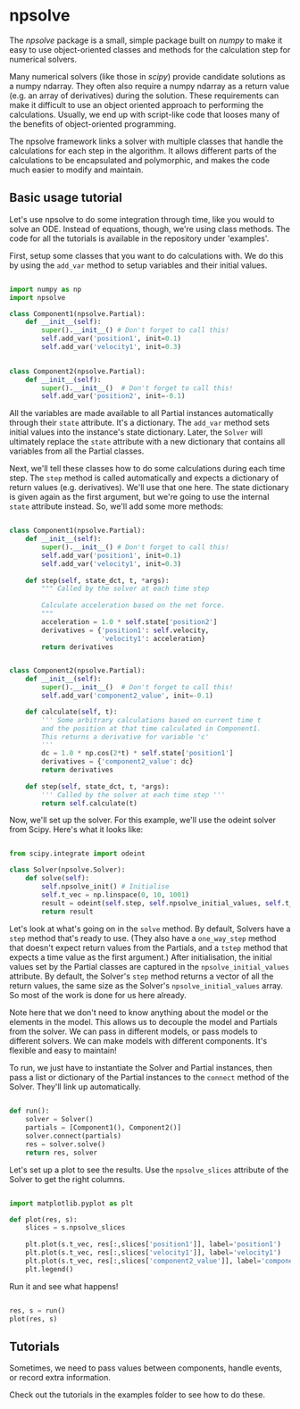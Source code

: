 # npsolve

The *npsolve* package is a small, simple package built on *numpy* to make it
easy to use object-oriented classes and methods for the calculation step for
numerical solvers.

Many numerical solvers (like those in *scipy*) provide candidate solutions as
a numpy ndarray. They often also require a numpy ndarray as a return value
(e.g. an array of derivatives) during the solution. These requirements can make
it difficult to use an object oriented approach to performing the calculations.
Usually, we end up with script-like code that looses many of the benefits
of object-oriented programming.

The npsolve framework links a solver with multiple classes that handle the
calculations for each step in the algorithm. It allows different parts of 
the calculations to be encapsulated and polymorphic, and makes the code 
much easier to modify and maintain.


## Basic usage tutorial

Let's use npsolve to do some integration through time, like you would to
solve an ODE. Instead of equations, though, we're using class methods. The
code for all the tutorials is available in the repository under 'examples'.

First, setup some classes that you want to do calculations with. We do this
by using the `add_var` method to setup variables and their initial values.

```python

import numpy as np
import npsolve

class Component1(npsolve.Partial):
    def __init__(self):
        super().__init__() # Don't forget to call this!
        self.add_var('position1', init=0.1)
        self.add_var('velocity1', init=0.3)
    

class Component2(npsolve.Partial):
    def __init__(self):
        super().__init__()  # Don't forget to call this!
        self.add_var('position2', init=-0.1)

```

All the variables are made available to all Partial instances automatically
through their `state` attribute. It's a dictionary. The `add_var` method 
sets initial values into the instance's state dictionary. Later, the `Solver`
will ultimately replace the `state` attribute with a new dictionary that
contains all variables from all the Partial classes.

Next, we'll tell these classes how to do some calculations during each time
step. The `step` method is called automatically and expects a dictionary of
return values (e.g. derivatives). We'll use that one here. The state
dictionary is given again as the first argument, but we're going to use the
internal `state` attribute instead. So, we'll add some more methods:

```python

class Component1(npsolve.Partial):
    def __init__(self):
        super().__init__() # Don't forget to call this!
        self.add_var('position1', init=0.1)
        self.add_var('velocity1', init=0.3)
    
    def step(self, state_dct, t, *args):
        """ Called by the solver at each time step 
        
        Calculate acceleration based on the net force.
        """
        acceleration = 1.0 * self.state['position2']
        derivatives = {'position1': self.velocity,
                       'velocity1': acceleration}
        return derivatives


class Component2(npsolve.Partial):
    def __init__(self):
        super().__init__()  # Don't forget to call this!
        self.add_var('component2_value', init=-0.1)

    def calculate(self, t):
        ''' Some arbitrary calculations based on current time t
        and the position at that time calculated in Component1.
        This returns a derivative for variable 'c'
        '''
        dc = 1.0 * np.cos(2*t) * self.state['position1']
        derivatives = {'component2_value': dc}
        return derivatives
    
    def step(self, state_dct, t, *args):
        ''' Called by the solver at each time step '''
        return self.calculate(t)

```

Now, we'll set up the solver. For this example, we'll use the odeint solver
from Scipy. Here's what it looks like:


```python

from scipy.integrate import odeint

class Solver(npsolve.Solver):
    def solve(self):
        self.npsolve_init() # Initialise
        self.t_vec = np.linspace(0, 10, 1001)
        result = odeint(self.step, self.npsolve_initial_values, self.t_vec)
        return result

```

Let's look at what's going on in the `solve` method. By default, Solvers
have a `step` method that's ready to use. (They also have a `one_way_step`
method that doesn't expect return values from the Partials, and a `tstep` 
method that expects a time value as the first argument.) After initialisation,
the initial values set by the Partial classes are captured in the
`npsolve_initial_values` attribute. By default, the Solver's `step` method
returns a vector of all the return values, the same size as the Solver's
`npsolve_initial_values` array. So most of the work is done for us here
already. 

Note here that we don't need to know anything about the model or
the elements in the model. This allows us to decouple the model and Partials
from the solver. We can pass in different models, or pass models to different
solvers. We can make models with different components. It's flexible and easy
to maintain!

To run, we just have to instantiate the Solver and Partial instances,
then pass a list or dictionary of the Partial instances to the `connect` 
method of the Solver. They'll link up automatically.


```python
    
def run():
    solver = Solver()
    partials = [Component1(), Component2()]
    solver.connect(partials)
    res = solver.solve()
    return res, solver

```

Let's set up a plot to see the results. Use the `npsolve_slices` attribute of
the Solver to get the right columns.

```python

import matplotlib.pyplot as plt

def plot(res, s):
    slices = s.npsolve_slices
    
    plt.plot(s.t_vec, res[:,slices['position1']], label='position1')
    plt.plot(s.t_vec, res[:,slices['velocity1']], label='velocity1')
    plt.plot(s.t_vec, res[:,slices['component2_value']], label='component2_value')
    plt.legend()

```

Run it and see what happens!

```python

res, s = run()
plot(res, s)

```

## Tutorials

Sometimes, we need to pass values between components, handle events, or 
record extra information.

Check out the tutorials in the examples folder to see how to do these.
